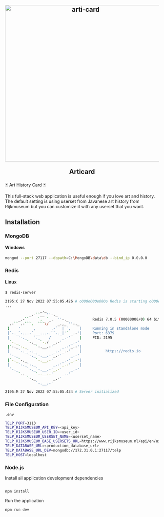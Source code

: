 <h2 align="center">
<p align="center"><img src="https://github.com/junwatu/telp/blob/main/articard.svg?raw=true" height="512px" alt="arti-card"></p>
<p align="center">Articard</p>
</h2>

🃏 Art History Card 🃏

This full-stack web application is useful enough if you love art and history. The default setting is using userset from Javanese art history from Rijkmuseum but you can customize it with any userset that you want.

## Installation

### MongoDB

#### Windows

```bash
mongod --port 27117 --dbpath=C:\MongoDB\data\db --bind_ip 0.0.0.0
```

### Redis

#### Linux

````bash
$ redis-server

2195:C 27 Nov 2022 07:55:05.426 # oO0OoO0OoO0Oo Redis is starting oO0OoO0OoO0Oo
...
                _._
           _.-``__ ''-._
      _.-``    `.  `_.  ''-._           Redis 7.0.5 (00000000/0) 64 bit
  .-`` .-```.  ```\/    _.,_ ''-._
 (    '      ,       .-`  | `,    )     Running in standalone mode
 |`-._`-...-` __...-.``-._|'` _.-'|     Port: 6379
 |    `-._   `._    /     _.-'    |     PID: 2195
  `-._    `-._  `-./  _.-'    _.-'
 |`-._`-._    `-.__.-'    _.-'_.-'|
 |    `-._`-._        _.-'_.-'    |           https://redis.io
  `-._    `-._`-.__.-'_.-'    _.-'
 |`-._`-._    `-.__.-'    _.-'_.-'|
 |    `-._`-._        _.-'_.-'    |
  `-._    `-._`-.__.-'_.-'    _.-'
      `-._    `-.__.-'    _.-'
          `-._        _.-'
              `-.__.-'

2195:M 27 Nov 2022 07:55:05.434 # Server initialized

````

### File Configuration

`.env`

```bash
TELP_PORT=3113
TELP_RIJKSMUSEUM_API_KEY=<api_key>
TELP_RIJKSMUSEUM_USER_ID=<user_id>
TELP_RIJKSMUSEUM_USERSET_NAME=<userset_name>
TELP_RIJKSMUSEUM_BASE_USERSETS_URL=https://www.rijksmuseum.nl/api/en/usersets
TELP_DATABASE_URL=<production_database_url>
TELP_DATABASE_URL_DEV=mongodb://172.31.0.1:27117/telp
TELP_HOST=localhost
```

### Node.js

Install all application development dependencies

```bash

npm install
```

Run the application

```bash
npm run dev
```
